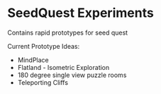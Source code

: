 # SeedQuest Experiments

Contains rapid prototypes for seed quest

Current Prototype Ideas:
- MindPlace
- Flatland - Isometric Exploration
- 180 degree single view puzzle rooms
- Teleporting Cliffs
